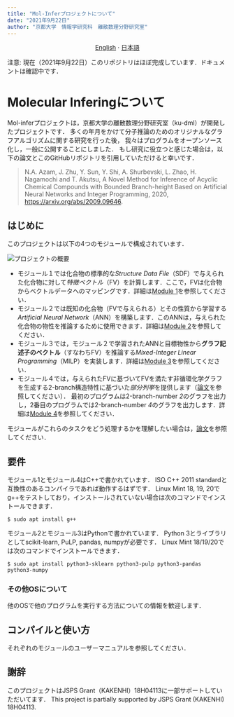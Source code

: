 ```yaml
---
title: "Mol-Inferプロジェクトについて"
date: "2021年9月22日"
author: "京都大学　情報学研究科　離散数理分野研究室"
---
```


<p align="center">
  <a href="/Acyclic/README_en.md">English</a>
  ·
  <a href="/Acyclic/README_jp.md">日本語</a>
</p>

注意: 現在（2021年9月22日）このリポジトリはほぼ完成しています．ドキュメントは確認中です．

# Molecular Inferingについて

Mol-inferプロジェクトは，京都大学の離散数理分野研究室（ku-dml）が開発したプロジェクトです．
多くの年月をかけて分子推論のためのオリジナルなグラフアルゴリズムに関する研究を行った後，
我々はプログラムをオープンソース化し，一般に公開することにしました．
もし研究に役立つと感じた場合は，以下の論文とこのGitHubリポジトリを引用していただけると幸いです．

> N.A. Azam, J. Zhu, Y. Sun, Y. Shi, A. Shurbevski, L. Zhao, H. Nagamochi and T. Akutsu, A Novel Method for Inference of Acyclic Chemical Compounds with Bounded Branch-height Based on Artificial Neural Networks and Integer Programming, 2020, https://arxiv.org/abs/2009.09646.

## はじめに

このプロジェクトは以下の4つのモジュールで構成されています．

![プロジェクトの概要](images/overview.png)

+ モジュール１では化合物の標準的な*Structure Data File*（SDF）で与えられた化合物に対して*特徴ベクトル*（FV）を計算します．ここで，FVは化合物からベクトルデータへのマッピングです．詳細は[Module 1](Module_1/)を参照してください．
+ モジュール２では既知の化合物（FVで与えられる）とその性質から学習する*Artificial Neural Network*（ANN）を構築します．このANNは，与えられた化合物の物性を推論するために使用できます．詳細は[Module 2](Module_2/)を参照してください．
+ モジュール３では，モジュール２で学習されたANNと目標物性から**グラフ記述子のベクトル**（すなわちFV）を推論する*Mixed-Integer Linear Programming*（MILP）を実装します．詳細は[Module 3](Module_3/)を参照してください．
+ モジュール４では，与えられたFVに基づいてFVを満たす非循環化学グラフを生成する2-branch構造特性に基づいた*部分列挙*を提供します（[論文](https://arxiv.org/abs/2009.09646)を参照してください）．
最初のプログラムは2-branch-number *2*のグラフを出力し，2番目のプログラムでは2-branch-number *4*のグラフを出力します．詳細は[Module 4](Module_4/)を参照してください．

モジュールがこれらのタスクをどう処理するかを理解したい場合は，[論文](https://arxiv.org/abs/2009.09646)を参照してください．

## 要件

モジュール1とモジュール4はC++で書かれています．
ISO C++ 2011 standardと互換性のあるコンパイラであれば動作するはずです．
Linux Mint 18, 19, 20でg++をテストしており，インストールされていない場合は次のコマンドでインストールできます．
```shell
$ sudo apt install g++
```

モジュール2とモジュール3はPythonで書かれています．
Python 3とライブラリとしてscikit-learn, PuLP, pandas, numpyが必要です．
Linux Mint 18/19/20では次のコマンドでインストールできます．
```
$ sudo apt install python3-sklearn python3-pulp python3-pandas python3-numpy
```

### その他OSについて

他のOSで他のプログラムを実行する方法についての情報を歓迎します．

## コンパイルと使い方

それぞれのモジュールのユーザーマニュアルを参照してください．

## 謝辞

このプロジェクトはJSPS Grant（KAKENHI）18H04113に一部サポートしていただいてます．
This project is partially supported by JSPS Grant (KAKENHI) 18H04113.

